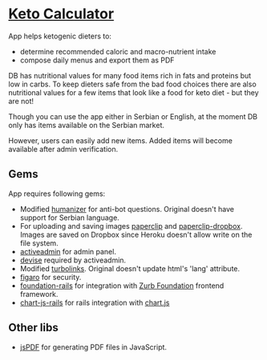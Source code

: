 # [Keto Calculator](https://keto-kalkulator.herokuapp.com/)

App helps ketogenic dieters to:
- determine recommended caloric and macro-nutrient intake
- compose daily menus and export them as PDF

DB has nutritional values for many food items rich in fats and proteins but low in carbs. To keep dieters safe from the bad food choices there are also nutritional values for a few items that look like a food for keto diet - but they are not!

Though you can use the app either in Serbian or English, at the moment DB only has items available on the Serbian market.

However, users can easily add new items. Added items will become available after admin verification.


## Gems

App requires following gems:

* Modified [humanizer](https://github.com/Rodic/humanizer) for anti-bot questions. Original doesn't have support for Serbian language.
* For uploading and saving images [paperclip](https://github.com/thoughtbot/paperclip) and [paperclip-dropbox](https://github.com/janko-m/paperclip-dropbox). Images are saved on Dropbox since Heroku doesn't allow write on the file system.
* [activeadmin](http://activeadmin.info/) for admin panel.
* [devise](https://github.com/plataformatec/devise) required by activeadmin.
* Modified [turbolinks](https://github.com/Rodic/turbolinks). Original doesn't update html's 'lang' attribute.
* [figaro](https://github.com/laserlemon/figaro) for security.
* [foundation-rails](https://github.com/zurb/foundation-rails) for integration with [Zurb Foundation](http://foundation.zurb.com/) frontend framework. 
* [chart-js-rails](https://github.com/coderbydesign/chart-js-rails) for rails integration with [chart.js](http://www.chartjs.org/)

## Other libs

* [jsPDF](https://github.com/MrRio/jsPDF) for generating PDF files in JavaScript.